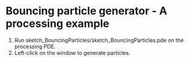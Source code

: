 Bouncing particle generator - A processing example
==============================================

1. Run sketch_BouncingParticles/sketch_BouncingParticles.pde on the processing
   PDE.
2. Left-click on the window to generate particles.
